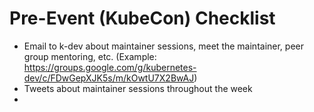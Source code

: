 # Pre-Event (KubeCon) Checklist

* Email to k-dev about maintainer sessions, meet the maintainer, peer group mentoring, etc. (Example: https://groups.google.com/g/kubernetes-dev/c/FDwGepXJK5s/m/kOwtU7X2BwAJ)
* Tweets about maintainer sessions throughout the week
* 